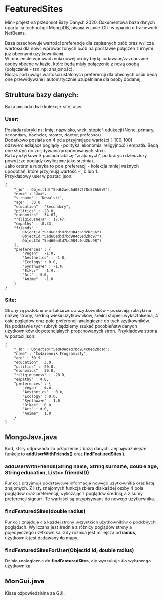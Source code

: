 # FeaturedSites
Mini-projekt na przedmiot Bazy Danych 2020.
Dokumentowa baza danych oparta na technologii MongoDB, pisana w javie. GUI w oparciu o framework NetBeans. <br><br>
Baza przechowuje wartości preferencje dla zapisanych osób oraz wylicza wartości dla nowo wprowadzonych osób
na podstawie połączeń z innymi już obecnymi użytkownikami. <br>
W momencie wprowadzenia nowej osoby będą podawane/zaznaczane osoby obecne w bazie,
które będą miały połączenie z nową osobą (połączenie - tzn. np: znajomość). <br>
Biorąc pod uwagę wartości ustalonych preferencji dla obecnych osób będą one przewidywane i automatycznie 
uzupełniane dla osoby dodanej.

## Struktura bazy danych:
Baza posiada dwie kolekcje: site, user.
### User:
Posiada rubryki na: Imię, nazwisko, wiek, stopień edukacji (None, primary, secondary, bachelor, master, doctor, professor).<br>
Dodatkowo posiada on 4 pola przyjmujące wartości [-100; 100] odzwierciedlające poglądy - polityka, ekonomia, religyjność i empatia. 
Będą one służyć do znajdywania proponowanych stron. <br>
Każdy użytkownik posiada tablicę "znajomych", po których dziedziczy powyższe poglądy (wyliczone jako średnia). <br>
Jako ostatnia rubryka to pole preferencji - kolekcja mniej ważnych upodobań, które przyjmują wartość -1, 0 lub 1. <br>
Przykładowy user w postaci json:
```
{
    "_id" : ObjectId("5ed62aec6d082278c576b6b9"),
    "name" : "Jan",
    "surname" : "Kowalski",
    "age" : 33.0,
    "education" : "Secondary",
    "politics" : -28.0,
    "economics" : 34.67,
    "religiousness" : 17.67,
    "empathy" : 10.33,
    "friends" : [ 
        ObjectId("5ed60ed5d7bd984c0ed2bc96"), 
        ObjectId("5ed60ed5d7bd984c0ed2bc97"), 
        ObjectId("5ed60ed5d7bd984c0ed2bc98")
    ],
    "preferences" : {
        "Vegan" : -1.0,
        "Aesthetics" : -1.0,
        "Ecology" : 0.0,
        "Synthwave" : -1.0,
        "Bikes" : -1.0,
        "Art" : 0.0,
        "Anime" : -1.0
    }
}
```

### Site:
Strony są podobne w srtukturze do użytkowników - posiadają rubryki na nazwę strony, średnią wieku użytkowników, średni stopień wykształcenia,
4 osie poglądów oraz pole preferencji analogiczne do tych użytkowników. <br>
Na podstawie tych rubryk będziemy szukać podobieństw danych użytkowników do potencjalnych proponowanych stron.
Przykładowa strona w postaci json:
```
{
    "_id" : ObjectId("5ed60edad7bd984c0ed2bcad"),
    "name" : "Codziennik Programisty",
    "age" : 30.9,
    "education" : 3.0,
    "politics" : -20.0,
    "economics" : 30.0,
    "religiousness" : -20.0,
    "empathy" : 0.0,
    "preferences" : {
        "Vegan" : 0.0,
        "Aesthetics" : 0.0,
        "Ecology" : 0.0,
        "Synthwave" : 1.0,
        "Bikes" : 0.0,
        "Art" : 0.0,
        "Anime" : 1.0
    }
}
```

## MongoJava.java
Kod, który odpowiada za połączenie z bazą danych. Jej najważniejsze funkcje to **addUserWithFriends()** oraz **findFeaturedSites()**.
### addUserWithFriends(String name, String surname, double age, String education, List<> friendsID)
Funkcja przyjmuje podstawowe informacje nowego użytkownika oraz listę znajomych. Z listy znajomych funkcja zbiera dla każdej 
osoby 4 pola poglądów oraz preferencji, wyliczając z poglądów średnią, a z sumy preferencji signum. Te wartości są przypisywane do nowego użytkownika.
### findFeaturedSites(double radius)
Funkcja znajduje dla każdej strony wszystkich użytkowników o podobnych poglądach. Wyliczana jest średnia z różnicy
poglądów strony a pojedynczego użytkownika. Gdy róznica jest mniejsza od **radius**, użytkownik jest dodawany do mapy.
### findFeaturedSitesForUser(ObjectId id, double radius)
Działa analogicznie do **findFeaturedSites**, ale wyszukuje dla wybranego użytkownika.


## MonGui.java
Klasa odpowiedzialna za GUI.

